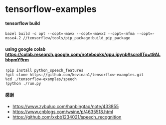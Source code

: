 # tensorflow-examples

#### tensorflow build

    bazel build -c opt --copt=-mavx --copt=-mavx2 --copt=-mfma --copt=-msse4.2 //tensorflow/tools/pip_package:build_pip_package

#### using google colab <https://colab.research.google.com/notebooks/gpu.ipynb#scrollTo=t9ALbbpmY9rm>
    
    !pip install python_speech_features
    !git clone https://github.com/kevinan1/tensorflow-examples.git
    %cd ./tensorflow-examples/speech
    !python ./run.py

#### 感谢

- <https://www.zybuluo.com/hanbingtao/note/433855>
- <https://www.cnblogs.com/wsine/p/4635518.html>
- <https://github.com/xxbb1234021/speech_recognition>

